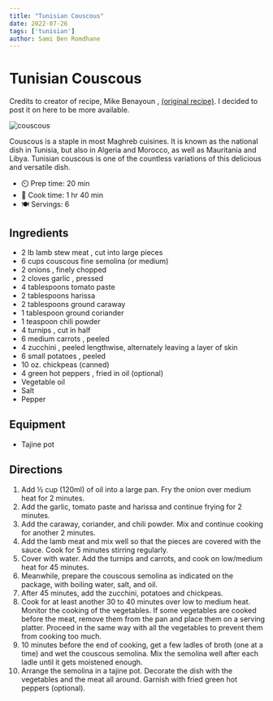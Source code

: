 ```yaml
---
title: "Tunisian Couscous"
date: 2022-07-26
tags: ['tunisian']
author: Sami Ben Romdhane
---
```


# Tunisian Couscous


Credits to creator of recipe, Mike Benayoun , [(original recipe)](https://www.196flavors.com/tunisia-tunisian-couscous/).
I decided to post it on here to be more available.

![couscous](../static/pix/couscous.webp)

Couscous is a staple in most Maghreb cuisines. It is known as the national dish in Tunisia, but also in Algeria and Morocco, as well as Mauritania and Libya. Tunisian couscous is one of the countless variations of this delicious and versatile dish.

- ⏲️ Prep time: 20 min
- 🍳 Cook time: 1 hr 40 min
- 🍽️ Servings: 6

## Ingredients

- 2 lb lamb stew meat , cut into large pieces
- 6 cups couscous fine semolina (or medium)
- 2 onions , finely chopped
- 2 cloves garlic , pressed
- 4 tablespoons tomato paste
- 2 tablespoons harissa
- 2 tablespoons ground caraway
- 1 tablespoon ground coriander
- 1 teaspoon chili powder
- 4 turnips , cut in half
- 6 medium carrots , peeled
- 4 zucchini , peeled lengthwise, alternately leaving a layer of skin
- 6 small potatoes , peeled
- 10 oz. chickpeas (canned)
- 4 green hot peppers , fried in oil (optional)
- Vegetable oil
- Salt
- Pepper

## Equipment

- Tajine pot

## Directions

1. Add ½ cup (120ml) of oil into a large pan. Fry the onion over medium heat for 2 minutes.
2. Add the garlic, tomato paste and harissa and continue frying for 2 minutes.
3. Add the caraway, coriander, and chili powder. Mix and continue cooking for another 2 minutes.
4. Add the lamb meat and mix well so that the pieces are covered with the sauce. Cook for 5 minutes stirring regularly.
5. Cover with water. Add the turnips and carrots, and cook on low/medium heat for 45 minutes.
6. Meanwhile, prepare the couscous semolina as indicated on the package, with boiling water, salt, and oil.
7. After 45 minutes, add the zucchini, potatoes and chickpeas.
8. Cook for at least another 30 to 40 minutes over low to medium heat. Monitor the cooking of the vegetables. If some vegetables are cooked before the meat, remove them from the pan and place them on a serving platter. Proceed in the same way with all the vegetables to prevent them from cooking too much.
9. 10 minutes before the end of cooking, get a few ladles of broth (one at a time) and wet the couscous semolina. Mix the semolina well after each ladle until it gets moistened enough.
10. Arrange the semolina in a tajine pot. Decorate the dish with the vegetables and the meat all around. Garnish with fried green hot peppers (optional).
